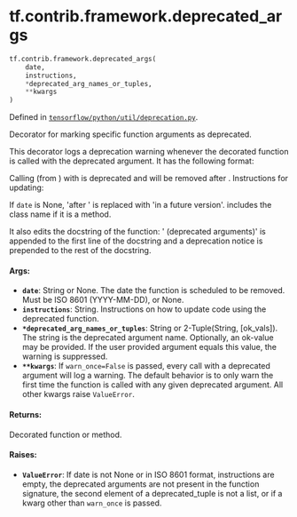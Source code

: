 <div itemscope itemtype="http://developers.google.com/ReferenceObject">
<meta itemprop="name" content="tf.contrib.framework.deprecated_args" />
<meta itemprop="path" content="Stable" />
</div>

# tf.contrib.framework.deprecated_args

``` python
tf.contrib.framework.deprecated_args(
    date,
    instructions,
    *deprecated_arg_names_or_tuples,
    **kwargs
)
```



Defined in [`tensorflow/python/util/deprecation.py`](/code/stable/tensorflow/python/util/deprecation.py).

Decorator for marking specific function arguments as deprecated.

This decorator logs a deprecation warning whenever the decorated function is
called with the deprecated argument. It has the following format:

  Calling <function> (from <module>) with <arg> is deprecated and will be
  removed after <date>. Instructions for updating:
    <instructions>

If `date` is None, 'after <date>' is replaced with 'in a future version'.
<function> includes the class name if it is a method.

It also edits the docstring of the function: ' (deprecated arguments)' is
appended to the first line of the docstring and a deprecation notice is
prepended to the rest of the docstring.

#### Args:

* <b>`date`</b>: String or None. The date the function is scheduled to be removed.
    Must be ISO 8601 (YYYY-MM-DD), or None.
* <b>`instructions`</b>: String. Instructions on how to update code using the
    deprecated function.
* <b>`*deprecated_arg_names_or_tuples`</b>: String or 2-Tuple(String,
    [ok_vals]).  The string is the deprecated argument name.
    Optionally, an ok-value may be provided.  If the user provided
    argument equals this value, the warning is suppressed.
* <b>`**kwargs`</b>: If `warn_once=False` is passed, every call with a deprecated
    argument will log a warning. The default behavior is to only warn the
    first time the function is called with any given deprecated argument.
    All other kwargs raise `ValueError`.


#### Returns:

Decorated function or method.


#### Raises:

* <b>`ValueError`</b>: If date is not None or in ISO 8601 format, instructions are
    empty, the deprecated arguments are not present in the function
    signature, the second element of a deprecated_tuple is not a
    list, or if a kwarg other than `warn_once` is passed.